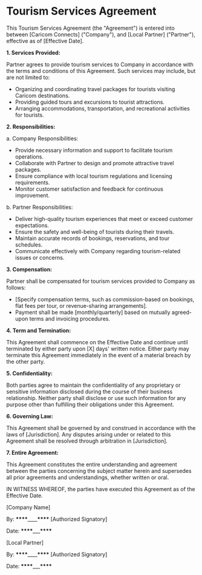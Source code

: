 # Tourism Services Agreement

This Tourism Services Agreement (the "Agreement") is entered into between [Caricom Connects] ("Company"), and [Local Partner] ("Partner"), effective as of [Effective Date].

**1. Services Provided:**

Partner agrees to provide tourism services to Company in accordance with the terms and conditions of this Agreement. Such services may include, but are not limited to:

- Organizing and coordinating travel packages for tourists visiting Caricom destinations.
- Providing guided tours and excursions to tourist attractions.
- Arranging accommodations, transportation, and recreational activities for tourists.

**2. Responsibilities:**

a. Company Responsibilities:

- Provide necessary information and support to facilitate tourism operations.
- Collaborate with Partner to design and promote attractive travel packages.
- Ensure compliance with local tourism regulations and licensing requirements.
- Monitor customer satisfaction and feedback for continuous improvement.

b. Partner Responsibilities:

- Deliver high-quality tourism experiences that meet or exceed customer expectations.
- Ensure the safety and well-being of tourists during their travels.
- Maintain accurate records of bookings, reservations, and tour schedules.
- Communicate effectively with Company regarding tourism-related issues or concerns.

**3. Compensation:**

Partner shall be compensated for tourism services provided to Company as follows:

- [Specify compensation terms, such as commission-based on bookings, flat fees per tour, or revenue-sharing arrangements].
- Payment shall be made [monthly/quarterly] based on mutually agreed-upon terms and invoicing procedures.

**4. Term and Termination:**

This Agreement shall commence on the Effective Date and continue until terminated by either party upon [X] days' written notice.
Either party may terminate this Agreement immediately in the event of a material breach by the other party.

**5. Confidentiality:**

Both parties agree to maintain the confidentiality of any proprietary or sensitive information disclosed during the course of their business relationship.
Neither party shall disclose or use such information for any purpose other than fulfilling their obligations under this Agreement.

**6. Governing Law:**

This Agreement shall be governed by and construed in accordance with the laws of [Jurisdiction].
Any disputes arising under or related to this Agreement shall be resolved through arbitration in [Jurisdiction].

**7. Entire Agreement:**

This Agreement constitutes the entire understanding and agreement between the parties concerning the subject matter herein and supersedes all prior agreements and understandings, whether written or oral.

IN WITNESS WHEREOF, the parties have executed this Agreement as of the Effective Date.

[Company Name]

By: ****\*\*\*\*****\_\_\_\_****\*\*\*\***** [Authorized Signatory]

Date: ****\*\*\*\*****\_\_\_****\*\*\*\*****

[Local Partner]

By: ****\*\*\*\*****\_\_\_\_****\*\*\*\***** [Authorized Signatory]

Date: ****\*\*\*\*****\_\_\_****\*\*\*\*****
